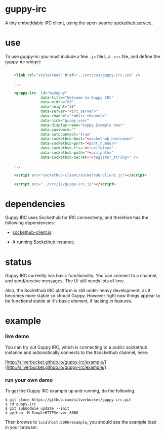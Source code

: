 guppy-irc
=========

A tiny embeddable IRC client, using the open-source [sockethub service](http://sockethub.org).

use
===

To use guppy-irc you must include a few `.js` files, a `.css` file, and define the guppy-irc widget:


```html

    <link rel="stylesheet" href="../src/css/guppy-irc.css" />

    ...

    <guppy-irc  id="myGuppy"
                data-title="Welcome to Guppy IRC"
                data-width="80"
                data-height="28"
                data-server="<irc_server>"
                data-channel="*<#irc_channel>"
                data-nick="guppy_user"
                data-display-name="Guppy Example User"
                data-password=""
                data-autoconnect="true"
                data-sockethub-host="<sockethub_hostname>"
                data-sockethub-port="<port_number>"
                data-sockethub-tls="<true|false>"
                data-sockethub-path="*<uri_path>"
                data-sockethub-secret="<register_string>" />

    ...

    <script src="sockethub-client/sockethub-client.js"></script>

    <script src="../src/js/guppy-irc.js"></script>
```


dependencies
============

Guppy IRC uses Sockethub for IRC connectivity, and therefore has the following
dependencies:

* [sockethub-client.js](http://github.com/sockethub/sockethub-client)

* A running [Sockethub](http://github.com/sockethub/sockethub) instance.

status
======

Guppy IRC currently has basic functionality. You can connect to a channel, and
send/receive messages. The UI still needs lots of love.

Also, the Sockethub IRC platform is still under heavy development, as it becomes
more stable so should Guppy. However right now things appear to be functional
stable at it's basic element, if lacking in features.


example
=======

### live demo

You can try out Guppy IRC, which is connecting to a public sockethub instance
and automatically connects to the #sockethub channel, here:

[http://silverbucket.github.io/guppy-irc/example/](http://silverbucket.github.io/guppy-irc/example/)


### run your own demo

To get the Guppy IRC example up and running, do the following.

    $ git clone https://github.com/silverbucket/guppy-irc.git
    $ cd guppy-irc
    $ git submodule update --init
    $ python -M SimpleHTTPServer 8000

Then browse to `localhost:8000/example`, you should see the example load in your
browser.
